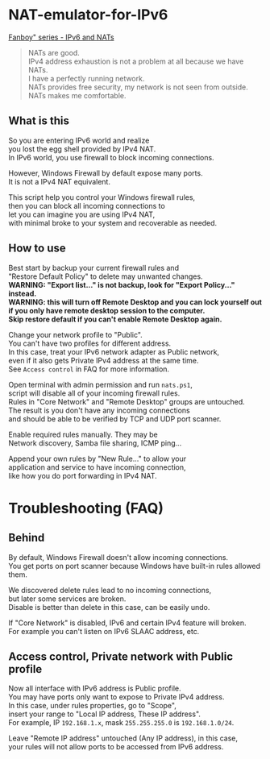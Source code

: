 # NAT-emulator-for-IPv6
[Fanboy" series - IPv6 and NATs](https://www.youtube.com/watch?v=v26BAlfWBm8)

> NATs are good.  
> IPv4 address exhaustion is not a problem at all because we have NATs.  
> I have a perfectly running network.  
> NATs provides free security, my network is not seen from outside.  
> NATs makes me comfortable.

## What is this
So you are entering IPv6 world and realize  
you lost the egg shell provided by IPv4 NAT.  
In IPv6 world, you use firewall to block incoming connections.

However, Windows Firewall by default expose many ports.  
It is not a IPv4 NAT equivalent.

This script help you control your Windows firewall rules,  
then you can block all incoming connections to  
let you can imagine you are using IPv4 NAT,  
with minimal broke to your system and recoverable as needed.

## How to use
Best start by backup your current firewall rules and  
"Restore Default Policy" to delete may unwanted changes.  
**WARNING: "Export list..." is not backup, look for "Export Policy..." instead.**  
**WARNING: this will turn off Remote Desktop and you can lock yourself out  
if you only have remote desktop session to the computer.  
Skip restore default if you can't enable Remote Desktop again.**

Change your network profile to "Public".  
You can't have two profiles for different address.  
In this case, treat your IPv6 network adapter as Public network,  
even if it also gets Private IPv4 address at the same time.  
See `Access control` in FAQ for more information.

Open terminal with admin permission and run `nats.ps1`,  
script will disable all of your incoming firewall rules.  
Rules in "Core Network" and "Remote Desktop" groups are untouched.  
The result is you don't have any incoming connections  
and should be able to be verified by TCP and UDP port scanner.

Enable required rules manually. They may be  
Network discovery, Samba file sharing, ICMP ping...

Append your own rules by "New Rule..." to allow your  
application and service to have incoming connection,  
like how you do port forwarding in IPv4 NAT.

# Troubleshooting (FAQ)
## Behind
By default, Windows Firewall doesn't allow incoming connections.  
You get ports on port scanner because Windows have built-in rules allowed them.

We discovered delete rules lead to no incoming connections,  
but later some services are broken.  
Disable is better than delete in this case, can be easily undo.

If "Core Network" is disabled, IPv6 and certain IPv4 feature will broken.  
For example you can't listen on IPv6 SLAAC address, etc.

## Access control, Private network with Public profile
Now all interface with IPv6 address is Public profile.  
You may have ports only want to expose to Private IPv4 address.  
In this case, under rules properties, go to "Scope",  
insert your range to "Local IP address, These IP address".  
For example, IP `192.168.1.x`, mask `255.255.255.0` is `192.168.1.0/24`.

Leave "Remote IP address" untouched (Any IP address), in this case,  
your rules will not allow ports to be accessed from IPv6 address.
